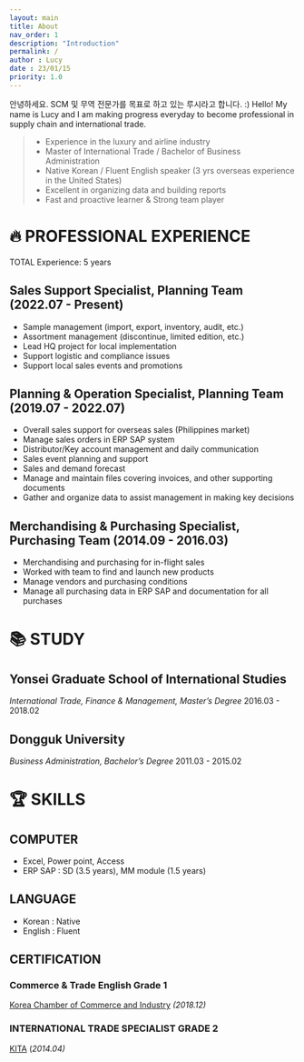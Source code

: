 ```yaml
---
layout: main
title: About
nav_order: 1
description: "Introduction"
permalink: /
author : Lucy
date : 23/01/15
priority: 1.0
---
```


안녕하세요. SCM 및 무역 전문가를 목표로 하고 있는 루시라고 합니다. :) 
Hello! My name is Lucy and I am making progress everyday to become professional in supply chain and international trade. 

> - Experience in the luxury and airline industry
> - Master of International Trade / Bachelor of Business Administration
> - Native Korean / Fluent English speaker (3 yrs overseas experience in the United States)
> - Excellent in organizing data and building reports
> - Fast and proactive learner & Strong team player

# 🔥 PROFESSIONAL EXPERIENCE
TOTAL Experience: 5 years
## Sales Support Specialist, Planning Team (2022.07 - Present)
- Sample management (import, export, inventory, audit, etc.)
- Assortment management (discontinue, limited edition, etc.)
- Lead HQ project for local implementation
- Support logistic and compliance issues
- Support local sales events and promotions
## Planning & Operation Specialist, Planning Team (2019.07 - 2022.07)
- Overall sales support for overseas sales (Philippines market)
- Manage sales orders in ERP SAP system
- Distributor/Key account management and daily communication
- Sales event planning and support
- Sales and demand forecast
- Manage and maintain files covering invoices, and other supporting documents
- Gather and organize data to assist management in making key decisions
## Merchandising & Purchasing Specialist, Purchasing Team (2014.09 - 2016.03)
- Merchandising and purchasing for in-flight sales
- Worked with team to find and launch new products
- Manage vendors and purchasing conditions
- Manage all purchasing data in ERP SAP and documentation for all purchases

# 📚 STUDY
## Yonsei Graduate School of International Studies
*International Trade, Finance & Management, Master’s Degree*
2016.03 - 2018.02
## Dongguk University
*Business Administration, Bachelor’s Degree*
2011.03 - 2015.02

# 🏆 SKILLS
## COMPUTER
- Excel, Power point, Access
- ERP SAP : SD (3.5 years), MM module (1.5 years)
## LANGUAGE
- Korean : Native
- English : Fluent 

## CERTIFICATION
### **Commerce & Trade English Grade 1**
[Korea Chamber of Commerce and Industry](http://english.korcham.net/nChamEng/Service/Main/appl/Main.asp) *(2018.12)*

### **INTERNATIONAL TRADE SPECIALIST GRADE 2**
[KITA](https://www.kita.net/) (*2014.04)*
